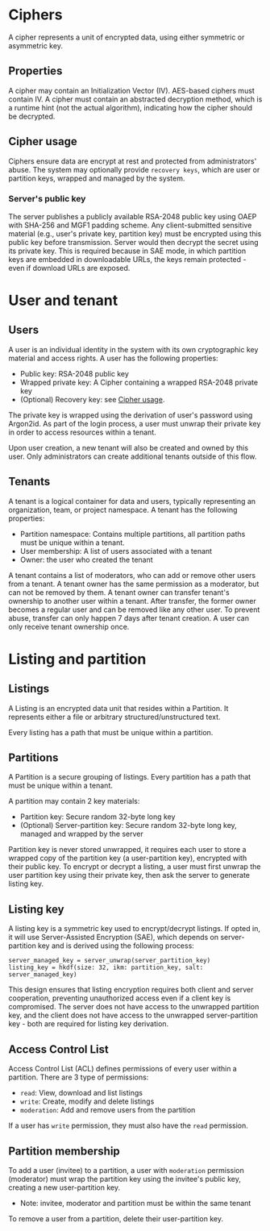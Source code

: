 # Ciphers

A cipher represents a unit of encrypted data, using either symmetric or asymmetric key.

## Properties

A cipher may contain an Initialization Vector (IV). AES-based ciphers must contain IV.
A cipher must contain an abstracted decryption method, which is a runtime hint (not the actual algorithm),
indicating how the cipher should be decrypted.

## Cipher usage

Ciphers ensure data are encrypt at rest and protected from administrators' abuse.
The system may optionally provide `recovery keys`, which are user or partition keys, wrapped and managed by the system. 

### Server's public key

The server publishes a publicly available RSA-2048 public key using OAEP with SHA-256 and MGF1 padding scheme.
Any client-submitted sensitive material (e.g., user's private key, partition key)
must be encrypted using this public key before transmission. Server would then decrypt the secret using its
private key. This is required because in SAE mode, in which partition keys are embedded in downloadable URLs,
the keys remain protected - even if download URLs are exposed.

# User and tenant

## Users

A user is an individual identity in the system with its own cryptographic key material and access rights.
A user has the following properties:
- Public key: RSA-2048 public key
- Wrapped private key: A Cipher containing a wrapped RSA-2048 private key
- (Optional) Recovery key: see [Cipher usage](#cipher-usage).

The private key is wrapped using the derivation of user's password using Argon2id.
As part of the login process, a user must unwrap their private key in order to access resources within a tenant.

Upon user creation, a new tenant will also be created and owned by this user.
Only administrators can create additional tenants outside of this flow.

## Tenants

A tenant is a logical container for data and users, typically representing an organization, team, or project namespace.
A tenant has the following properties:
- Partition namespace: Contains multiple partitions, all partition paths must be unique within a tenant.
- User membership: A list of users associated with a tenant
- Owner: the user who created the tenant

A tenant contains a list of moderators, who can add or remove other users from a tenant.
A tenant owner has the same permission as a moderator, but can not be removed by them.
A tenant owner can transfer tenant's ownership to another user within a tenant.
After transfer, the former owner becomes a regular user and can be removed like any other user.
To prevent abuse, transfer can only happen 7 days after tenant creation.
A user can only receive tenant ownership once.

# Listing and partition

## Listings

A Listing is an encrypted data unit that resides within a Partition.
It represents either a file or arbitrary structured/unstructured text.

Every listing has a path that must be unique within a partition.

## Partitions

A Partition is a secure grouping of listings.
Every partition has a path that must be unique within a tenant.

A partition may contain 2 key materials:
- Partition key: Secure random 32-byte long key
- (Optional) Server-partition key: Secure random 32-byte long key, managed and wrapped by the server

Partition key is never stored unwrapped, it requires each user to store a wrapped copy of the partition key (a user-partition key), encrypted with their public key.
To encrypt or decrypt a listing, a user must first unwrap the user partition key using their private key, then ask the server to generate listing key.

## Listing key

A listing key is a symmetric key used to encrypt/decrypt listings.
If opted in, it will use Server-Assisted Encryption (SAE), which depends on server-partition key and is derived using the following process:

```
server_managed_key = server_unwrap(server_partition_key)
listing_key = hkdf(size: 32, ikm: partition_key, salt: server_managed_key)
```

This design ensures that listing encryption requires both client and server cooperation, preventing unauthorized access even if a client key is compromised.
The server does not have access to the unwrapped partition key, and the client does not have access to the unwrapped server-partition key - both are required for listing key derivation.

## Access Control List

Access Control List (ACL) defines permissions of every user within a partition.
There are 3 type of permissions:
- `read`: View, download and list listings
- `write`: Create, modify and delete listings
- `moderation`: Add and remove users from the partition

If a user has `write` permission, they must also have the `read` permission.

## Partition membership

To add a user (invitee) to a partition, a user with `moderation` permission (moderator) must wrap the partition key using the invitee's public key, creating a new user-partition key.
- Note: invitee, moderator and partition must be within the same tenant

To remove a user from a partition, delete their user-partition key.

